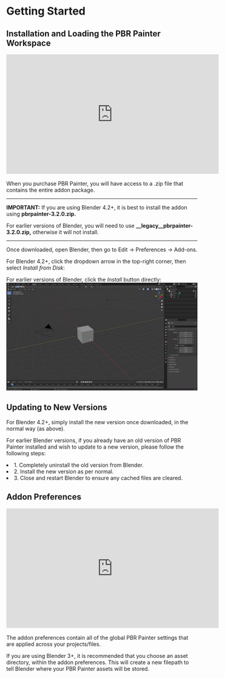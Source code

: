 # Getting Started

## Installation and Loading the PBR Painter Workspace

<p>
<iframe width="560" height="315" src="https://www.youtube.com/embed/5AvdFg7Jrm4?si=VAaaq2_fsWJiGtka" title="YouTube video player" frameborder="0" allow="accelerometer; autoplay; clipboard-write; encrypted-media; gyroscope; picture-in-picture; web-share" referrerpolicy="strict-origin-when-cross-origin" allowfullscreen></iframe>
</p>


When you purchase PBR Painter, you will have access to a .zip file that contains the entire addon package.

*************

**IMPORTANT:** If you are using Blender 4.2+, it is best to install the addon using **pbrpainter-3.2.0.zip.**

For earlier versions of Blender, you will need to use **__legacy__pbrpainter-3.2.0.zip,** otherwise it will not install.

*************

Once downloaded, open Blender, then go to Edit -> Preferences -> Add-ons.

For Blender 4.2+, click the dropdown arrow in the top-right corner, then select *Install from Disk*:

For earlier versions of Blender, click the *Install* button directly:
![Screenshot](img/installation.gif)

## Updating to New Versions

For Blender 4.2+, simply install the new version once downloaded, in the normal way (as above).

For earlier Blender versions, if you already have an old version of PBR Painter installed and wish to update to a new version, please follow the following steps:
<p><li> 1. Completely uninstall the old version from Blender. </li>
<li> 2. Install the new version as per normal. </li>
<li> 3. Close and restart Blender to ensure any cached files are cleared. </li></p>

## Addon Preferences
<p>
<iframe width="560" height="315" src="https://www.youtube.com/embed/H_rOdtkc1Yo?si=Ulj7oOo2bJ6C9rjq" title="YouTube video player" frameborder="0" allow="accelerometer; autoplay; clipboard-write; encrypted-media; gyroscope; picture-in-picture; web-share" referrerpolicy="strict-origin-when-cross-origin" allowfullscreen></iframe>
</p>

The addon preferences contain all of the global PBR Painter settings that are applied across your projects/files. 

If you are using Blender 3+, it is recommended that you choose an asset directory, within the addon preferences. This will create a new filepath to tell Blender where your PBR Painter assets will be stored.
